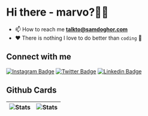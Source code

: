 # Hi there - marvo?👋🏿

- 📫 How to reach me **<talkto@samdoghor.com>**
- ❤️ There is nothing I love to do better than `coding` 🌱

## Connect with me

[![Instagram Badge](https://img.shields.io/badge/-samdoghor-%09%23483D8B?style=for-the-badge&logo=instagram&logoColor=white&link=https://instagram.com/samdoghor)](https://instagram.com/samdoghor)
[![Twitter Badge](https://img.shields.io/badge/-samdoghor-%09%23483D8B?style=for-the-badge&logo=twitter&logoColor=white&link=https://twitter.com/samdoghor)](https://twitter.com/samdoghor)
[![Linkedin Badge](https://img.shields.io/badge/-samdoghor-%09%23483D8B?style=for-the-badge&logo=linkedin&logoColor=white&link=https://linkedin.com/in/samdoghor)](https://linkedin.com/in/samdoghor)

## Github Cards

| ![Stats](https://github-readme-stats.vercel.app/api?username=samdoghor&show_icons=true&locale=en) | ![Stats](https://github-readme-stats.vercel.app/api/top-langs?username=samdoghor&show_icons=true&locale=en&layout=compact) |
| ------------- | ------------- |
